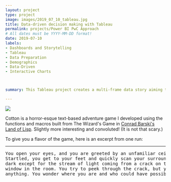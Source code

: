 ```yaml
---
layout: project
type: project
image: images/2019_07_10_tableau.jpg
title: Data-driven decision making with Tableau
permalink: projects/Power BI PwC Approach 
# All dates must be YYYY-MM-DD format!
date: 2019-07-10
labels:
- Dashboards and Storytelling
- Tableau
- Data Preparation
- Demographics
- Data-Driven 
- Interactive Charts



summary: This Tableau project creates a multi-frame data story aiming to analise new EG Home Security System markets. The steps of this analysis as well as subsequent conclusions will be shown in form of points within the story ending up with an attractiveness score that contemplates a combined strategy to take posterior business decisions.

---
```


<img class="ui image" src="{{ site.baseurl }}/images/cotton-header.png">

Cotton is a horror-esque text-based adventure game I developed using the functions and macros built from The Wizard's Game in [Conrad Barski's Land of Lisp](http://landoflisp.com/). Slightly more interesting and convoluted! (It is not that scary.)

To give you a flavor of the game, here is an excerpt from one run:

<hr>

<pre>
You open your eyes, and you are greeted by an unfamiliar ceiling.
Startled, you get to your feet and quickly scan your surroundings. It's
dark except for the stream of light coming from a crack on the only boarded
window in the room. You try to peek through the crack, but you cannot see
anything. You wonder where you are and who could have possibly brought you here.
